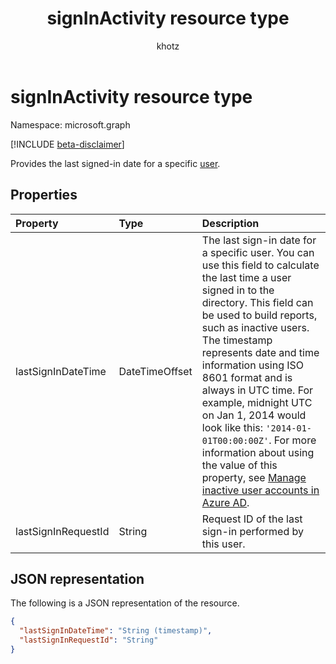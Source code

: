 ﻿---
title: "signInActivity resource type"
description: "Provides the last signed-in date for a specific user."
localization_priority: Normal
author: "khotz"
ms.prod: "microsoft-identity-platform"
doc_type: "resourcePageType"
---

# signInActivity resource type

Namespace: microsoft.graph

[!INCLUDE [beta-disclaimer](../../includes/beta-disclaimer.md)]

Provides the last signed-in date for a specific [user](user.md).

## Properties

| Property     | Type        | Description |
|:-------------|:------------|:------------|
|lastSignInDateTime|DateTimeOffset|The last sign-in date for a specific user. You can use this field to calculate the last time a user signed in to the directory. This field can be used to build reports, such as inactive users. The timestamp represents date and time information using ISO 8601 format and is always in UTC time. For example, midnight UTC on Jan 1, 2014 would look like this: `'2014-01-01T00:00:00Z'`. For more information about using the value of this property, see [Manage inactive user accounts in Azure AD](/azure/active-directory/reports-monitoring/howto-manage-inactive-user-accounts).|
|lastSignInRequestId|String|Request ID of the last sign-in performed by this user.|

## JSON representation

The following is a JSON representation of the resource.

<!-- {
  "blockType": "resource",
  "optionalProperties": [

  ],
  "@odata.type": "microsoft.graph.signInActivity",
  "baseType": null
}-->

```json
{
  "lastSignInDateTime": "String (timestamp)",
  "lastSignInRequestId": "String"
}
```

<!-- uuid: 16cd6b66-4b1a-43a1-adaf-3a886856ed98
2019-02-04 14:57:30 UTC -->

<!-- {
  "type": "#page.annotation",
  "description": "signInActivity resource",
  "keywords": "",
  "section": "documentation",
  "tocPath": ""
}-->